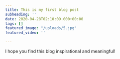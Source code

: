 ```yaml
---
title: This is my first blog post
subheading: ''
date: 2020-04-28T02:10:09.000+00:00
tags: []
featured_image: "/uploads/5.jpg"
featured_video: ''

---
```

I hope you find this blog inspirational and meaningful!